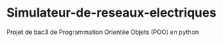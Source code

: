 # Simulateur-de-reseaux-electriques
Projet de bac3 de Programmation Orientée Objets (POO) en python
